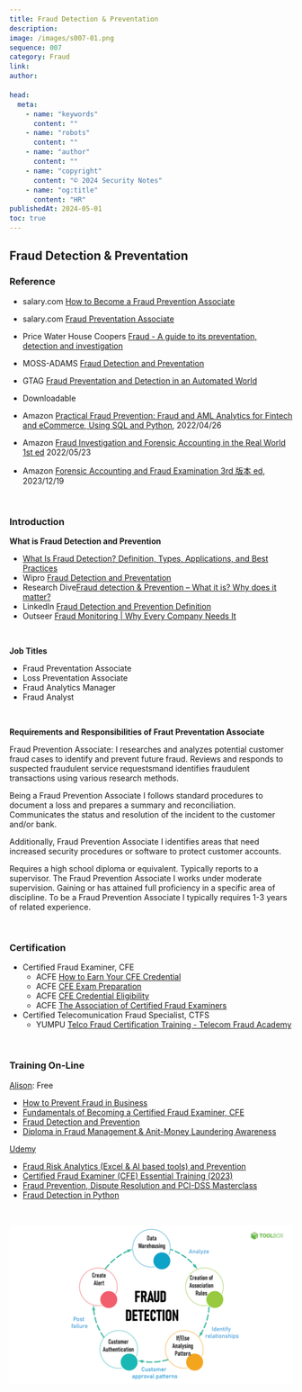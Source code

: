 ```yaml
---
title: Fraud Detection & Preventation
description:
image: /images/s007-01.png
sequence: 007
category: Fraud
link:
author:

head:
  meta:
    - name: "keywords"
      content: ""
    - name: "robots"
      content: ""
    - name: "author"
      content: ""
    - name: "copyright"
      content: "© 2024 Security Notes"
    - name: "og:title"
      content: "HR"
publishedAt: 2024-05-01
toc: true
---
```


## Fraud Detection & Preventation

### Reference

- salary.com <a href="https://www.salary.com/articles/how-to-become/how-to-become-a-fraud-prevention-associate#:~:text=A%20Fraud%20Prevention%20Associate%20researches,identify%20and%20prevent%20future%20fraud.">How to Become a Fraud Prevention Associate</a>
- salary.com <a href="https://www.salary.com/research/job-description/benchmark/fraud-prevention-associate-i-job-description">Fraud Preventation Associate</a>

- Price Water House Coopers <a href="https://www.pwc.com.au/consulting/assets/risk-controls/fraud-control-jul08.pdf">Fraud - A guide to its preventation, detection and investigation</a>
- MOSS-ADAMS <a href="https://www.acuarp.org/sites/acuia.org/files/Fall%2013-Fraud%20Prevention%20and%20Detection.pdf">Fraud Detection and Preventation</a>
- GTAG <a href="https://docs.ifaci.com/wp-content/uploads/2018/03/GTAG-13-Fraud-Prevention-and-Detection-in-a-Automated-World.pdf">Fraud Preventation and Detection in an Automated World</a>
- Downloadable <a href=""></a>

- Amazon <a href="https://www.amazon.com/-/zh_TW/Gilit-Saporta/dp/1492093327/ref=sr_1_1?crid=3HUZW7OVYYACF&dib=eyJ2IjoiMSJ9.kQaSJ_57HIlQmlEutcCK35Vn2u8kVukxzI-NHqK1oH0rB_a7zG984ed81MkxSrTdKeXPid7D-7i3fyDjNbodqcMTtkex5HZO2-m8hSnE3WKkAFTKEgqWqDCLB3Z8-Qkjhp8BEWE2VR02_Tb-j7ny5Xyq4adIeY0-8nz-Cn2V1EoV_5-Mv3rKdWxrm548gUpmA23t_B6vutXWrG9qX6N2ipi3X0ZkGk7B8KkYoE8nT0o.AoAJEfNcIZlUvNOOwR6xLar83vXe5D1Mr3r3QM7pJLw&dib_tag=se&keywords=fraud+prevention&qid=1714594939&sprefix=fraud+preventation%2Caps%2C256&sr=8-1">Practical Fraud Prevention: Fraud and AML Analytics for Fintech and eCommerce, Using SQL and Python</a>, 2022/04/26
- Amazon <a href="https://www.amazon.com/-/zh_TW/William-L-Jennings/dp/1032244925/ref=sr_1_1?crid=2D3A9OFSLDA5N&dib=eyJ2IjoiMSJ9.2vYSdtMlr0VoqgGNtoJmg67MrSkKQ-sbI2m1vZLvlcjp2Gm0Nc5WELim2Jh1LJk3zPv5PLn3XBVag9YTtcULx3tkXJHCbC8R1Bwprt4Qoe6CkNTab5IxgssgzvUC_f8oJR_giq0iMDJQcBuqJKVPr8IqAch3ZkbWfUd6oy849ZPZ07wsAmCWUMqr9NEGcydYl1wJllgM9nVUAqFHyIWcRMjs5fBf8C7mwSWFxIspoY8.8TJM44xRr6FU2HZemjkaDMpm0rv96-bp_Aw5ttN6IZ4&dib_tag=se&keywords=Fraud+Investigation+and+Forensic+Accounting+in+the+Real+World&qid=1714595187&sprefix=fraud+investigation+and+forensic+accounting+in+the+real+world%2Caps%2C257&sr=8-1">Fraud Investigation and Forensic Accounting in the Real World 1st ed</a> 2022/05/23
- Amazon <a href="https://www.amazon.com/-/zh_TW/Mary-Jo-Kranacher/dp/1394200927/ref=sr_1_5?crid=2D3A9OFSLDA5N&dib=eyJ2IjoiMSJ9.2vYSdtMlr0VoqgGNtoJmg67MrSkKQ-sbI2m1vZLvlcjp2Gm0Nc5WELim2Jh1LJk3zPv5PLn3XBVag9YTtcULx3tkXJHCbC8R1Bwprt4Qoe6CkNTab5IxgssgzvUC_f8oJR_giq0iMDJQcBuqJKVPr8IqAch3ZkbWfUd6oy849ZPZ07wsAmCWUMqr9NEGcydYl1wJllgM9nVUAqFHyIWcRMjs5fBf8C7mwSWFxIspoY8.8TJM44xRr6FU2HZemjkaDMpm0rv96-bp_Aw5ttN6IZ4&dib_tag=se&keywords=Fraud+Investigation+and+Forensic+Accounting+in+the+Real+World&qid=1714595243&sprefix=fraud+investigation+and+forensic+accounting+in+the+real+world%2Caps%2C257&sr=8-5">Forensic Accounting and Fraud Examination 3rd 版本 ed</a>, 2023/12/19

<br>

### Introduction

**What is Fraud Detection and Prevention**

- <a href="https://www.spiceworks.com/it-security/vulnerability-management/articles/what-is-fraud-detection/">What Is Fraud Detection? Definition, Types, Applications, and Best Practices</a>
- Wipro <a href="https://www.wipro.com/analytics/fraud-detection-and-prevention/">Fraud Detection and Preventation</a>
- Research Dive<a href="https://www.researchdive.com/blog/fraud-detection-&-prevention-what-it-is-why-does-it-matter">Fraud detection & Prevention – What it is? Why does it matter?</a>
- LinkedIn <a href="https://www.linkedin.com/pulse/fraud-detection-prevention-definition-kuboon/">Fraud Detection and Prevention Definition</a>
- Outseer <a href="https://www.outseer.com/fraud-protection/fraud-monitoring/">Fraud Monitoring | Why Every Company Needs It</a>

<br>

**Job Titles**

- Fraud Preventation Associate
- Loss Preventation Associate
- Fraud Analytics Manager
- Fraud Analyst

<br>

**Requirements and Responsibilities of Fraut Preventation Associate**

Fraud Prevention Associate: I researches and analyzes potential customer fraud cases to identify and prevent future fraud.
Reviews and responds to suspected fraudulent service requestsmand identifies fraudulent transactions using various research methods.

Being a Fraud Prevention Associate I follows standard procedures to document a loss and prepares a summary and reconciliation. Communicates the status and resolution of the incident to the customer and/or bank.

Additionally, Fraud Prevention Associate I identifies areas that need increased security procedures or software to protect customer accounts.

Requires a high school diploma or equivalent. Typically reports to a supervisor. The Fraud Prevention Associate I works under
moderate supervision. Gaining or has attained full proficiency in a specific area of discipline. To be a Fraud Prevention Associate I typically requires 1-3 years of related experience.

<br>

### Certification

- Certified Fraud Examiner, CFE
  - ACFE <a href="https://www.acfe.com/cfe-credential/how-to-earn-your-cfe-credential?utm_source=google&utm_medium=paid-search&utm_campaign=-GCERT&gad_source=5&gclid=EAIaIQobChMIjPWEoaLthQMVltMWBR251QvgEAAYASABEgIl3PD_BwE">How to Earn Your CFE Credential</a>
  - ACFE <a href="https://www.acfe.com/training-events-and-products/cfe-exam-preparation">CFE Exam Preparation</a>
  - ACFE <a href="https://www.acfe.com/cfe-credential/eligibility">CFE Credential Eligibility</a>
  - ACFE <a href="https://www.acfe.com/">The Association of Certified Fraud Examiners</a>
- Certified Telecomunication Fraud Specialist, CTFS
  - YUMPU <a href="https://www.yumpu.com/en/document/view/14911387/telco-fraud-certification-training-telecom-fraud-academy">Telco Fraud Certification Training - Telecom Fraud Academy</a>

<br>

### Training On-Line

<a href="https://alison.com/careers/finance/fraud-examiner">Alison</a>: Free

- <a href="https://alison.com/careers/finance/fraud-examiner">How to Prevent Fraud in Business</a>
- <a href="https://alison.com/careers/finance/fraud-examiner">Fundamentals of Becoming a Certified Fraud Examiner, CFE</a>
- <a href="https://alison.com/careers/finance/fraud-examiner">Fraud Detection and Prevention</a>
- <a href="https://alison.com/careers/finance/fraud-examiner">Diploma in Fraud Management & Anit-Money Laundering Awareness</a>

<a href="https://www.udemy.com/">Udemy</a>

- <a href="https://www.udemy.com/course/fraud-risk-analytics-and-prevention/start=0#overview">Fraud Risk Analytics (Excel & AI based tools) and Prevention</a>
- <a href="https://www.udemy.com/course/certified-fraud-examiner-cfe-essential-training-2023/learn/lecture/40039670?start=0#overview">Certified Fraud Examiner (CFE) Essential Training (2023)
  </a>
- <a href="https://www.udemy.com/course/fraud-prevention/learn/lecture/32678872?start=0#overview">Fraud Prevention, Dispute Resolution and PCI-DSS Masterclass
  </a>
- <a href="https://www.udemy.com/course/fraud-detection-using-python/learn/lecture/16022686?start=0#overview">Fraud Detection in Python</a>

<br>

![s007-01.jpeg](/images/s007-01.png)
